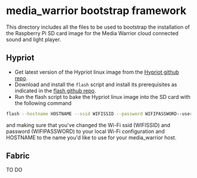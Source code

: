 # media_warrior bootstrap framework

This directory includes all the files to be used to bootstrap the installation of the Raspberry Pi SD card image 
for the Media Warrior cloud connected sound and light player.

## Hypriot

* Get latest version of the Hypriot linux image from the [Hypriot github repo](https://github.com/hypriot/image-builder-rpi/releases).
* Download and install the `flash` script and install its prerequisites as indicated in the [flash github repo](https://github.com/hypriot/flash).
* Run the flash script to bake the Hypriot linux image into the SD card with the following command
```bash
flash --hostname HOSTNAME --ssid WIFISSID --password WIFIPASSWORD--userdata mw-user-data.yaml --bootconf mw_config.txt hypriotos.img
```
and making sure that you've changed the Wi-Fi ssid (WIFISSID) and password (WIFIPASSWORD) to your local Wi-Fi configuration and HOSTNAME to the
name you'd like to use for your media_warrior host.

## Fabric

TO DO



